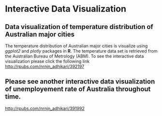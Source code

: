 # Interactive Data Visualization
## Data visualization of temperature distribution of Australian major cities 
The temperature distribution of Australian major cities is visualize using *ggplot2* and *plotly* packages in **R**. The temperature data set is retrieved from the Australian Bureau of Metrology (ABM). To see the interactive  data visualization please click the following link 
http://rpubs.com/nrnjn_adhikari/392197

## Please see another interactive data visualization of unemployement rate of Australia throughout time. 
http://rpubs.com/nrnjn_adhikari/391992
